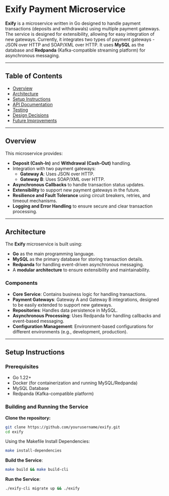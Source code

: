 # Exify Payment Microservice

**Exify** is a microservice written in Go designed to handle payment transactions (deposits and withdrawals) using multiple payment gateways. The service is designed for extensibility, allowing for easy integration of new gateways. Currently, it integrates two types of payment gateways - JSON over HTTP and SOAP/XML over HTTP. It uses **MySQL** as the database and **Redpanda** (Kafka-compatible streaming platform) for asynchronous messaging.

---

## Table of Contents

- [Overview](#overview)
- [Architecture](#architecture)
- [Setup Instructions](#setup-instructions)
- [API Documentation](#api-documentation)
- [Testing](#testing)
- [Design Decisions](#design-decisions)
- [Future Improvements](#future-improvements)

---

## Overview

This microservice provides:
- **Deposit (Cash-In)** and **Withdrawal (Cash-Out)** handling.
- Integration with two payment gateways:
  - **Gateway A**: Uses JSON over HTTP.
  - **Gateway B**: Uses SOAP/XML over HTTP.
- **Asynchronous Callbacks** to handle transaction status updates.
- **Extensibility** to support new payment gateways in the future.
- **Resilience and Fault Tolerance** using circuit breakers, retries, and timeout mechanisms.
- **Logging and Error Handling** to ensure secure and clear transaction processing.

---

## Architecture

The **Exify** microservice is built using:
- **Go** as the main programming language.
- **MySQL** as the primary database for storing transaction details.
- **Redpanda** for handling event-driven asynchronous messaging.
- A **modular architecture** to ensure extensibility and maintainability.

### Components
- **Core Service**: Contains business logic for handling transactions.
- **Payment Gateways**: Gateway A and Gateway B integrations, designed to be easily extended to support new gateways.
- **Repositories**: Handles data persistence in MySQL.
- **Asynchronous Processing**: Uses Redpanda for handling callbacks and event-based messaging.
- **Configuration Management**: Environment-based configurations for different environments (e.g., development, production).


---

## Setup Instructions

### Prerequisites
- Go 1.22+
- Docker (for containerization and running MySQL/Redpanda)
- MySQL Database
- Redpanda (Kafka-compatible platform)

### Building and Running the Service

**Clone the repository:**
```bash
git clone https://github.com/yourusername/exify.git
cd exify
```

Using the Makefile
Install Dependencies:

```bash
make install-dependencies
```

**Build the Service**:

```bash
make build && make build-cli
```

**Run the Service**:

```bash
./exify-cli migrate up && ./exify
```
